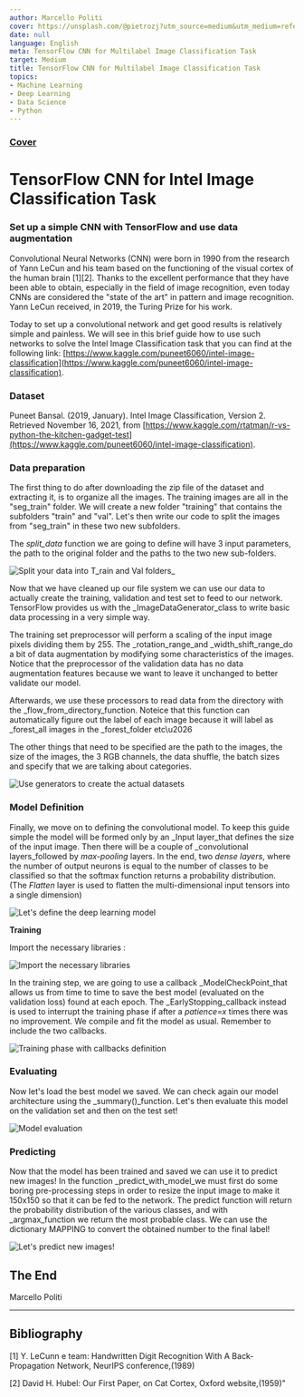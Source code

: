 ```yaml
---
author: Marcello Politi
cover: https://unsplash.com/@pietrozj?utm_source=medium&utm_medium=referral
date: null
language: English
meta: TensorFlow CNN for Multilabel Image Classification Task
target: Medium
title: TensorFlow CNN for Multilabel Image Classification Task
topics:
- Machine Learning
- Deep Learning
- Data Science
- Python
---
```


### [Cover](https://unsplash.com/@pietrozj?utm_source=medium&utm_medium=referral)
# TensorFlow CNN for Intel Image Classification Task

### Set up a simple CNN with TensorFlow and use data augmentation

Convolutional Neural Networks (CNN) were born in 1990 from the research of Yann LeCun and his team based on the functioning of the visual cortex of the human brain [1][2]. Thanks to the excellent performance that they have been able to obtain, especially in the field of image recognition, even today CNNs are considered the \"state of the art\" in pattern and image recognition. Yann LeCun received, in 2019, the Turing Prize for his work.

Today to set up a convolutional network and get good results is relatively simple and painless. We will see in this brief guide how to use such networks to solve the Intel Image Classification task that you can find at the following link: [https://www.kaggle.com/puneet6060/intel-image-classification](https://www.kaggle.com/puneet6060/intel-image-classification).

### Dataset

Puneet Bansal. (2019, January). Intel Image Classification, Version 2. Retrieved November 16, 2021, from [https://www.kaggle.com/rtatman/r-vs-python-the-kitchen-gadget-test](https://www.kaggle.com/puneet6060/intel-image-classification).

### Data preparation

The first thing to do after downloading the zip file of the dataset and extracting it, is to organize all the images. The training images are all in the \"seg_train\" folder. We will create a new folder \"training\" that contains the subfolders \"train\" and \"val\". Let's then write our code to split the images from \"seg_train\" in these two new subfolders.

The _split_data_ function we are going to define will have 3 input parameters, the path to the original folder and the paths to the two new sub-folders.

![Split your data into T_rain and Val folders_](https://miro.medium.com/1*cD4uLNd35kMlJ-kMGeczGQ.png)

Now that we have cleaned up our file system we can use our data to actually create the training, validation and test set to feed to our network. TensorFlow provides us with the _ImageDataGenerator_class to write basic data processing in a very simple way.

The training set preprocessor will perform a scaling of the input image pixels dividing them by 255. The _rotation_range_and _width_shift_range_do a bit of data augmentation by modifying some characteristics of the images. Notice that the preprocessor of the validation data has no data augmentation features because we want to leave it unchanged to better validate our model.

Afterwards, we use these processors to read data from the directory with the _flow_from_directory_function. Noteice that this function can automatically figure out the label of each image because it will label as _forest_all images in the _forest_folder etc\u2026

The other things that need to be specified are the path to the images, the size of the images, the 3 RGB channels, the data shuffle, the batch sizes and specify that we are talking about categories.

![Use generators to create the actual datasets](https://miro.medium.com/1*urp9L-OtNSppMJNOxAXHJA.png)

### Model Definition

Finally, we move on to defining the convolutional model. To keep this guide simple the model will be formed only by an _Input layer_that defines the size of the input image. Then there will be a couple of _convolutional layers_followed by _max-pooling_ layers. In the end, two _dense layers_, where the number of output neurons is equal to the number of classes to be classified so that the softmax function returns a probability distribution. (The _Flatten_ layer is used to flatten the multi-dimensional input tensors into a single dimension)

![Let's define the deep learning model](https://miro.medium.com/1*_N5QvYVR_cQwSo2netborw.png)

**Training**

Import the necessary libraries :

![Import the necessary libraries](https://miro.medium.com/1*jYy-wTG0xfMDS-WGjYlI-g.png)

In the training step, we are going to use a callback _ModelCheckPoint_that allows us from time to time to save the best model (evaluated on the validation loss) found at each epoch. The _EarlyStopping_callback instead is used to interrupt the training phase if after a _patience=x_ times there was no improvement. We compile and fit the model as usual. Remember to include the two callbacks.

![Training phase with callbacks definition](https://miro.medium.com/1*Cu21xdwn5CRHYxZ3WeuaIQ.png)

### Evaluating

Now let's load the best model we saved. We can check again our model architecture using the _summary()_function. Let's then evaluate this model on the validation set and then on the test set!

![Model evaluation](https://miro.medium.com/1*-UWqBn0SPfk5NucHwhZbFQ.png)

### Predicting

Now that the model has been trained and saved we can use it to predict new images!
In the function _predict_with_model_we must first do some boring pre-processing steps in order to resize the input image to make it 150x150 so that it can be fed to the network.
The predict function will return the probability distribution of the various classes, and with _argmax_function we return the most probable class. We can use the dictionary MAPPING to convert the obtained number to the final label!

![Let's predict new images!](https://miro.medium.com/1*hmd-QtK_i3YiUbif0Oh-zA.png)

## The End

Marcello Politi

---

## Bibliography

[1] Y. LeCunn e team: Handwritten Digit Recognition With A Back-Propagation Network, NeurIPS conference,(1989)

[2] David H. Hubel: Our First Paper, on Cat Cortex, Oxford website,(1959)"
